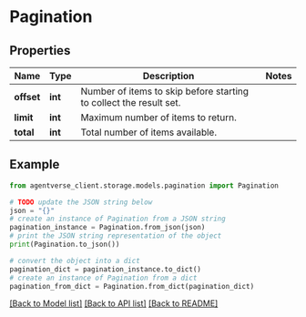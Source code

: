 # Pagination


## Properties

Name | Type | Description | Notes
------------ | ------------- | ------------- | -------------
**offset** | **int** | Number of items to skip before starting to collect the result set. | 
**limit** | **int** | Maximum number of items to return. | 
**total** | **int** | Total number of items available. | 

## Example

```python
from agentverse_client.storage.models.pagination import Pagination

# TODO update the JSON string below
json = "{}"
# create an instance of Pagination from a JSON string
pagination_instance = Pagination.from_json(json)
# print the JSON string representation of the object
print(Pagination.to_json())

# convert the object into a dict
pagination_dict = pagination_instance.to_dict()
# create an instance of Pagination from a dict
pagination_from_dict = Pagination.from_dict(pagination_dict)
```
[[Back to Model list]](../README.md#documentation-for-models) [[Back to API list]](../README.md#documentation-for-api-endpoints) [[Back to README]](../README.md)


